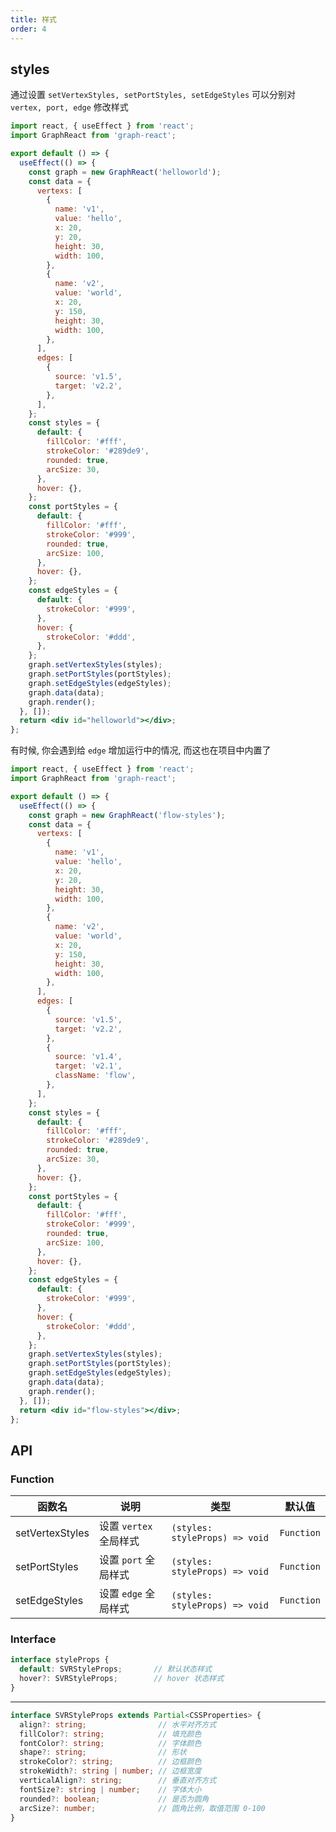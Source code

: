 ```yaml
---
title: 样式
order: 4
---
```


## styles

通过设置 `setVertexStyles, setPortStyles, setEdgeStyles` 可以分别对 `vertex, port, edge` 修改样式

```jsx
import react, { useEffect } from 'react';
import GraphReact from 'graph-react';

export default () => {
  useEffect(() => {
    const graph = new GraphReact('helloworld');
    const data = {
      vertexs: [
        {
          name: 'v1',
          value: 'hello',
          x: 20,
          y: 20,
          height: 30,
          width: 100,
        },
        {
          name: 'v2',
          value: 'world',
          x: 20,
          y: 150,
          height: 30,
          width: 100,
        },
      ],
      edges: [
        {
          source: 'v1.5',
          target: 'v2.2',
        },
      ],
    };
    const styles = {
      default: {
        fillColor: '#fff',
        strokeColor: '#289de9',
        rounded: true,
        arcSize: 30,
      },
      hover: {},
    };
    const portStyles = {
      default: {
        fillColor: '#fff',
        strokeColor: '#999',
        rounded: true,
        arcSize: 100,
      },
      hover: {},
    };
    const edgeStyles = {
      default: {
        strokeColor: '#999',
      },
      hover: {
        strokeColor: '#ddd',
      },
    };
    graph.setVertexStyles(styles);
    graph.setPortStyles(portStyles);
    graph.setEdgeStyles(edgeStyles);
    graph.data(data);
    graph.render();
  }, []);
  return <div id="helloworld"></div>;
};
```

有时候, 你会遇到给 `edge` 增加运行中的情况, 而这也在项目中内置了

```jsx
import react, { useEffect } from 'react';
import GraphReact from 'graph-react';

export default () => {
  useEffect(() => {
    const graph = new GraphReact('flow-styles');
    const data = {
      vertexs: [
        {
          name: 'v1',
          value: 'hello',
          x: 20,
          y: 20,
          height: 30,
          width: 100,
        },
        {
          name: 'v2',
          value: 'world',
          x: 20,
          y: 150,
          height: 30,
          width: 100,
        },
      ],
      edges: [
        {
          source: 'v1.5',
          target: 'v2.2',
        },
        {
          source: 'v1.4',
          target: 'v2.1',
          className: 'flow',
        },
      ],
    };
    const styles = {
      default: {
        fillColor: '#fff',
        strokeColor: '#289de9',
        rounded: true,
        arcSize: 30,
      },
      hover: {},
    };
    const portStyles = {
      default: {
        fillColor: '#fff',
        strokeColor: '#999',
        rounded: true,
        arcSize: 100,
      },
      hover: {},
    };
    const edgeStyles = {
      default: {
        strokeColor: '#999',
      },
      hover: {
        strokeColor: '#ddd',
      },
    };
    graph.setVertexStyles(styles);
    graph.setPortStyles(portStyles);
    graph.setEdgeStyles(edgeStyles);
    graph.data(data);
    graph.render();
  }, []);
  return <div id="flow-styles"></div>;
};
```

## API

### Function

<!-- prettier-ignore-start -->
| 函数名 | 说明 | 类型 | 默认值 |
| ----- | ---- | ---- | ----- |
| setVertexStyles | 设置 `vertex` 全局样式 | `(styles: styleProps) => void` | `Function` |
| setPortStyles | 设置 `port` 全局样式 | `(styles: styleProps) => void` | `Function` |
| setEdgeStyles | 设置 `edge` 全局样式 | `(styles: styleProps) => void` | `Function` |
<!-- prettier-ignore-end -->

### Interface

<!-- prettier-ignore-start -->

```typescript
interface styleProps {
  default: SVRStyleProps;       // 默认状态样式
  hover?: SVRStyleProps;        // hover 状态样式
}
```

------

```typescript
interface SVRStyleProps extends Partial<CSSProperties> {
  align?: string;                // 水平对齐方式
  fillColor?: string;            // 填充颜色
  fontColor?: string;            // 字体颜色
  shape?: string;                // 形状
  strokeColor?: string;          // 边框颜色
  strokeWidth?: string | number; // 边框宽度
  verticalAlign?: string;        // 垂直对齐方式
  fontSize?: string | number;    // 字体大小
  rounded?: boolean;             // 是否为圆角
  arcSize?: number;              // 圆角比例，取值范围 0-100
}
```
<!-- prettier-ignore-end -->
